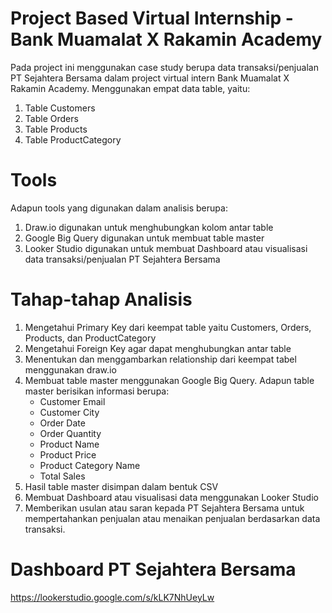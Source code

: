 # Project Based Virtual Internship - Bank Muamalat X Rakamin Academy 
Pada project ini menggunakan case study berupa data transaksi/penjualan PT Sejahtera Bersama dalam project virtual intern Bank Muamalat X Rakamin Academy. Menggunakan empat data table, yaitu:

1. Table Customers
2. Table Orders
3. Table Products
4. Table ProductCategory

# Tools
Adapun tools yang digunakan dalam analisis berupa:

1. Draw.io digunakan untuk menghubungkan kolom antar table
2. Google Big Query digunakan untuk membuat table master
3. Looker Studio digunakan untuk membuat Dashboard atau visualisasi data transaksi/penjualan PT Sejahtera Bersama

# Tahap-tahap Analisis
1. Mengetahui Primary Key dari keempat table yaitu Customers, Orders, Products, dan ProductCategory
2. Mengetahui Foreign Key agar dapat menghubungkan antar table
3. Menentukan dan menggambarkan relationship dari keempat tabel menggunakan draw.io
4. Membuat table master menggunakan Google Big Query. Adapun table master berisikan informasi berupa:
    - Customer Email
    - Customer City
    - Order Date
    - Order Quantity
    - Product Name
    - Product Price
    - Product Category Name
    - Total Sales
5. Hasil table master disimpan dalam bentuk CSV
6. Membuat Dashboard atau visualisasi data menggunakan Looker Studio
7. Memberikan usulan atau saran kepada PT Sejahtera Bersama untuk mempertahankan penjualan atau menaikan penjualan berdasarkan data transaksi.
   
# Dashboard PT Sejahtera Bersama
https://lookerstudio.google.com/s/kLK7NhUeyLw 
